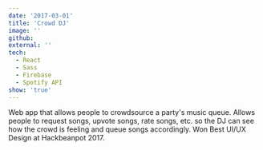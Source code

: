```yaml
---
date: '2017-03-01'
title: 'Crowd DJ'
image: ''
github: 
external: ''
tech:
  - React
  - Sass
  - Firebase
  - Spotify API
show: 'true'
---
```


Web app that allows people to crowdsource a party's music queue. Allows people to request songs, upvote songs, rate songs, etc. so the DJ can see how the crowd is feeling and queue songs accordingly. Won Best UI/UX Design at Hackbeanpot 2017.
